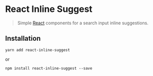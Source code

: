 # React Inline Suggest

> Simple [React](http://facebook.github.io/react/index.html) components for a search input inline suggestions.

## Installation

```shell
yarn add react-inline-suggest
```

or

```shell
npm install react-inline-suggest --save
```